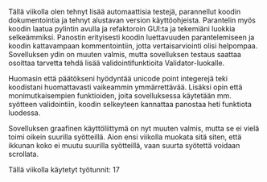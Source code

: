 Tällä viikolla olen tehnyt lisää automaattisia testejä, parannellut koodin dokumentointia ja tehnyt alustavan version käyttöohjeista. Parantelin myös koodin laatua pylintin avulla ja refaktoroin GUI:ta ja tekemiäni luokkia selkeämmiksi. Panostin erityisesti koodin luettavuuden parantelemiseen ja koodin kattavampaan kommentointiin, jotta vertaisarviointi olisi helpompaa. Sovelluksen ydin on muuten valmis, mutta sovelluksen testaus saattaa osoittaa tarvetta tehdä lisää validointifunktioita Validator-luokalle.

Huomasin että päätökseni hyödyntää unicode point integerejä teki koodistani huomattavasti vaikeammin ymmärrettävää. Lisäksi opin että monimutkaisempien funktioiden, joita sovelluksessa käytetään mm. syötteen validointiin, koodin selkeyteen kannattaa panostaa heti funktiota luodessa.

Sovelluksen graafinen käyttöliittymä on nyt muuten valmis, mutta se ei vielä toimi oikein suurilla syötteillä. Aion ensi viikolla muokata sitä siten, että ikkunan koko ei muutu suurilla syötteillä, vaan suurta syötettä voidaan scrollata.

Tällä viikolla käytetyt työtunnit: 17
